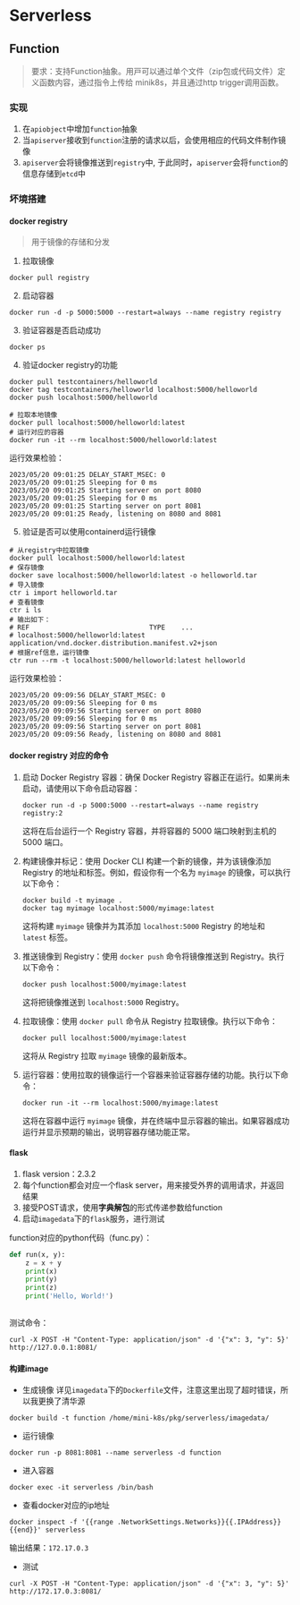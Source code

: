 # Serverless

## Function
> 要求：⽀持Function抽象。⽤⼾可以通过单个⽂件（zip包或代码⽂件）定义函数内容，通过指令上传给 minik8s，并且通过http trigger调⽤函数。
### 实现
1. 在`apiobject`中增加`function`抽象
2. 当`apiserver`接收到`function`注册的请求以后，会使用相应的代码文件制作镜像
3. `apiserver`会将镜像推送到`registry`中, 于此同时，`apiserver`会将`function`的信息存储到`etcd`中

### 坏境搭建
#### docker registry
> 用于镜像的存储和分发
1. 拉取镜像
```shell
docker pull registry
```
2. 启动容器
```shell
docker run -d -p 5000:5000 --restart=always --name registry registry
```
3. 验证容器是否启动成功
```shell
docker ps
```
4. 验证docker registry的功能
```shell
docker pull testcontainers/helloworld
docker tag testcontainers/helloworld localhost:5000/helloworld
docker push localhost:5000/helloworld

# 拉取本地镜像
docker pull localhost:5000/helloworld:latest
# 运行对应的容器
docker run -it --rm localhost:5000/helloworld:latest
```
运行效果检验：
```shell
2023/05/20 09:01:25 DELAY_START_MSEC: 0
2023/05/20 09:01:25 Sleeping for 0 ms
2023/05/20 09:01:25 Starting server on port 8080
2023/05/20 09:01:25 Sleeping for 0 ms
2023/05/20 09:01:25 Starting server on port 8081
2023/05/20 09:01:25 Ready, listening on 8080 and 8081
```
5. 验证是否可以使用containerd运行镜像
```shell
# 从registry中拉取镜像
docker pull localhost:5000/helloworld:latest
# 保存镜像
docker save localhost:5000/helloworld:latest -o helloworld.tar
# 导入镜像
ctr i import helloworld.tar
# 查看镜像
ctr i ls
# 输出如下：
# REF                              TYPE    ...
# localhost:5000/helloworld:latest application/vnd.docker.distribution.manifest.v2+json
# 根据ref信息，运行镜像
ctr run --rm -t localhost:5000/helloworld:latest helloworld
```
运行效果检验：
```shell
2023/05/20 09:09:56 DELAY_START_MSEC: 0
2023/05/20 09:09:56 Sleeping for 0 ms
2023/05/20 09:09:56 Starting server on port 8080
2023/05/20 09:09:56 Sleeping for 0 ms
2023/05/20 09:09:56 Starting server on port 8081
2023/05/20 09:09:56 Ready, listening on 8080 and 8081
```

#### docker registry 对应的命令

1. 启动 Docker Registry 容器：确保 Docker Registry 容器正在运行。如果尚未启动，请使用以下命令启动容器：

   ```shell
   docker run -d -p 5000:5000 --restart=always --name registry registry:2
   ```

   这将在后台运行一个 Registry 容器，并将容器的 5000 端口映射到主机的 5000 端口。

2. 构建镜像并标记：使用 Docker CLI 构建一个新的镜像，并为该镜像添加 Registry 的地址和标签。例如，假设你有一个名为 `myimage` 的镜像，可以执行以下命令：

   ```shell
   docker build -t myimage .
   docker tag myimage localhost:5000/myimage:latest
   ```

   这将构建 `myimage` 镜像并为其添加 `localhost:5000` Registry 的地址和 `latest` 标签。

3. 推送镜像到 Registry：使用 `docker push` 命令将镜像推送到 Registry。执行以下命令：

   ```shell
   docker push localhost:5000/myimage:latest
   ```

   这将把镜像推送到 `localhost:5000` Registry。

4. 拉取镜像：使用 `docker pull` 命令从 Registry 拉取镜像。执行以下命令：

   ```shell
   docker pull localhost:5000/myimage:latest
   ```

   这将从 Registry 拉取 `myimage` 镜像的最新版本。

5. 运行容器：使用拉取的镜像运行一个容器来验证容器存储的功能。执行以下命令：

   ```shell
   docker run -it --rm localhost:5000/myimage:latest
   ```

   这将在容器中运行 `myimage` 镜像，并在终端中显示容器的输出。如果容器成功运行并显示预期的输出，说明容器存储功能正常。

#### flask
1. flask version：2.3.2
2. 每个function都会对应一个flask server，用来接受外界的调用请求，并返回结果
3. 接受POST请求，使用**字典解包**的形式传递参数给function
4. 启动`imagedata`下的`flask`服务，进行测试

function对应的python代码（func.py）：
```python
def run(x, y):
    z = x + y
    print(x)
    print(y)
    print(z)
    print('Hello, World!')
    
```
测试命令：
```shell
curl -X POST -H "Content-Type: application/json" -d '{"x": 3, "y": 5}' http://127.0.0.1:8081/
```

#### 构建image
- 生成镜像
详见`imagedata`下的`Dockerfile`文件，注意这里出现了超时错误，所以我更换了清华源
```shell
docker build -t function /home/mini-k8s/pkg/serverless/imagedata/
```
- 运行镜像
```shell
docker run -p 8081:8081 --name serverless -d function
```
- 进入容器
```shell
docker exec -it serverless /bin/bash
```
- 查看docker对应的ip地址
```shell
docker inspect -f '{{range .NetworkSettings.Networks}}{{.IPAddress}}{{end}}' serverless
```
输出结果：`172.17.0.3`
- 测试
```shell
curl -X POST -H "Content-Type: application/json" -d '{"x": 3, "y": 5}' http://172.17.0.3:8081/
```

